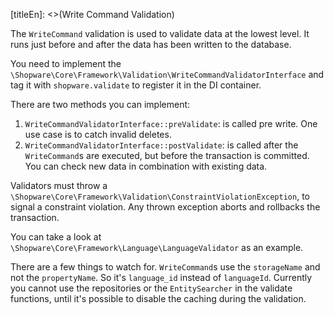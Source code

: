 [titleEn]: <>(Write Command Validation)

The `WriteCommand` validation is used to validate data at the lowest level. It runs just before and after the data has been written to the database.

You need to implement the `\Shopware\Core\Framework\Validation\WriteCommandValidatorInterface` and tag it with `shopware.validate` to register it in the DI container.

There are two methods you can implement:

1. `WriteCommandValidatorInterface::preValidate`: is called pre write. One use case is to catch invalid deletes.
2. `WriteCommandValidatorInterface::postValidate`: is called after the `WriteCommand`s are executed, but before the transaction is committed. You can check new data in combination with existing data.

Validators must throw a `\Shopware\Core\Framework\Validation\ConstraintViolationException`, to signal a constraint violation. Any thrown exception aborts and rollbacks the transaction.

You can take a look at `\Shopware\Core\Framework\Language\LanguageValidator`
as an example.

There are a few things to watch for. `WriteCommand`s use the `storageName` and not the `propertyName`. So it's `language_id` instead of `languageId`. Currently you cannot use the repositories or the `EntitySearcher` in the validate functions, until it's possible to disable the caching during the validation.

